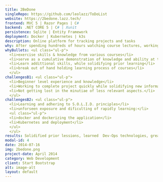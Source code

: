 ```yaml
---
title: 2BeDone
singleRepo: https://github.com/leolazz/ToDoList
website: https://2bedone.lazz.tech/
frontend: MVC 5 | Razor Pages | C#
backend: .NET CORE 5 | C# | Xunit
persistence: Sqlite | Entity Framework
deployment: Docker | Kubernetes | k3s
description: Online platform for tracking projects and tasks
why: After spending hundreds of hours watching course lectures, working through example, and challenges projects, I wanted to create something on my own seperate from any guided material. Since I wasn't confident with my skill level at the time I decided to use a contrived project idea. Moreover, this way I could start immediately, focusing more on the development proccess and larger patterns. Rather than, having an extended planning and design phase that would could result from more orignal idea.
whyBullets: <ul class="ul-p">
  <li>exercise skills & knowledge from various courses</li>
  <li>serve as a cumulative demonstration of knowledge and ability at the time</li>
  <li>Learn addittional skills, while solidifying prior learning</li>
  <li>break out of hand holding learning process of courses</li>
  </ul>
challengesB1: <ul class="ul-p">
  <li>Beginner level experience and knowledge</li>
  <li>Working to complete project quickly while solidifying new information.</li>
  <li>Not getting lost in the minutiae of less relevant aspects.</li>
  </ul>
challengesB2: <ul class="ul-p">
  <li>Learning and adhering to S.O.L.I.D. principles</li>
  <li>unforseen exposure and dificulting of rapidly learning:</li>
  <ul class="ul-p">
  <li>docker and dockerizing the application</li>
  <li>Kubernetes and deployment</li>
  </ul>
  </ul>
results: Solidified prior lessions, learned  Dev-Ops technologies, greatly increased confidence in skill level, and gained a clearer understanding of the reality of software development.
modal-id: 4
date: 2014-07-16
img: 2bedone.png
project-date: April 2014
category: Web Development
client: Start Bootstrap
alt: image-alt
layout: default
---
```

